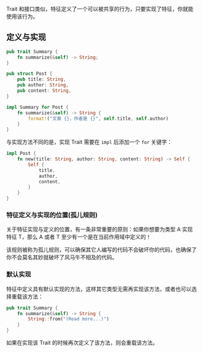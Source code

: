 Trait 和接口类似，特征定义了一个可以被共享的行为，只要实现了特征，你就能使用该行为。

## 定义与实现

```rust
pub trait Summary {
    fn summarize(&self) -> String;
}

pub struct Post {
    pub title: String,
    pub author: String,
    pub content: String,
}

impl Summary for Post {
    fn summarize(&self) -> String {
        format!("文章 {}，作者是 {}", self.title, self.author)
    }
}
```

与实现方法不同的是，实现 Trait 需要在 `impl` 后添加一个 `for` 关键字：

```rust
impl Post {
    fn new(title: String, author: String, content: String) -> Self {
        Self {
            title,
            author,
            content,
        }
    }
}
```

### 特征定义与实现的位置(孤儿规则)

关于特征实现与定义的位置，有一条非常重要的原则：如果你想要为类型 A 实现特征 T，那么 A 或者 T 至少有一个是在当前作用域中定义的！

该规则被称为孤儿规则，可以确保其它人编写的代码不会破坏你的代码，也确保了你不会莫名其妙就破坏了风马牛不相及的代码。

### 默认实现

特征中定义具有默认实现的方法，这样其它类型无需再实现该方法，或者也可以选择重载该方法：

```rust
pub trait Summary {
    fn summarize(&self) -> String {
        String::from("(Read more...)")
    }
}
```

如果在实现该 Trait 的时候再次定义了该方法，则会重载该方法。